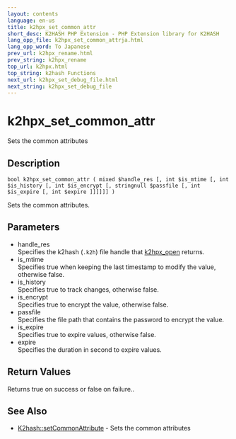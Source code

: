 ```yaml
---
layout: contents
language: en-us
title: k2hpx_set_common_attr
short_desc: K2HASH PHP Extension - PHP Extension library for K2HASH
lang_opp_file: k2hpx_set_common_attrja.html
lang_opp_word: To Japanese
prev_url: k2hpx_rename.html
prev_string: k2hpx_rename
top_url: k2hpx.html
top_string: k2hash Functions
next_url: k2hpx_set_debug_file.html
next_string: k2hpx_set_debug_file
---
```


# k2hpx_set_common_attr
Sets the common attributes

## Description

```
bool k2hpx_set_common_attr ( mixed $handle_res [, int $is_mtime [, int $is_history [, int $is_encrypt [, stringnull $passfile [, int $is_expire [, int $expire ]]]]]] )
```

Sets the common attributes. 

## Parameters
- handle_res  
Specifies the k2hash (`.k2h`) file handle that [k2hpx_open](k2hpx_open.html) returns.
- is_mtime  
Specifies true when keeping the last timestamp to modify the value, otherwise false.
- is_history  
Specifies true to track changes, otherwise false.
- is_encrypt  
Specifies true to encrypt the value, otherwise false.
- passfile  
Specifies the file path that contains the password to encrypt the value.
- is_expire  
Specifies true to expire values, otherwise false.
- expire  
Specifies the duration in second to expire values.

## Return Values
Returns true on success or false on failure.. 

## See Also
- [K2hash::setCommonAttribute](k2h_setcommonattribute.html) - Sets the common attributes
